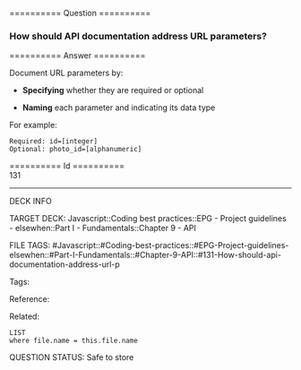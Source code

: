 ========== Question ==========  

### How should API documentation address URL parameters?  

========== Answer ==========  

Document URL parameters by:

-   **Specifying** whether they are required or optional

-   **Naming** each parameter and indicating its data type

For example:

```
Required: id=[integer]
Optional: photo_id=[alphanumeric]
```

========== Id ==========  
131

---

DECK INFO

TARGET DECK: Javascript::Coding best practices::EPG - Project guidelines - elsewhen::Part I - Fundamentals::Chapter 9 - API

FILE TAGS: #Javascript::#Coding-best-practices::#EPG-Project-guidelines-elsewhen::#Part-I-Fundamentals::#Chapter-9-API::#131-How-should-api-documentation-address-url-p

Tags:

Reference:

Related:

```dataview
LIST
where file.name = this.file.name
```

QUESTION STATUS: Safe to store
